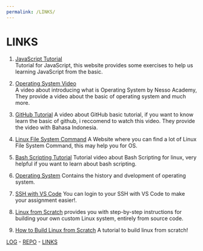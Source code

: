 ```yaml
---
permalink: /LINKS/
---
```

# LINKS

1. [JavaScript Tutorial](https://www.w3schools.com/js/)  
 Tutorial for JavaScript, this website provides some exercises to help us learning JavaScript from the basic.
 
2. [Operating System Video](https://www.youtube.com/watch?v=vBURTt97EkA&list=PLBlnK6fEyqRiVhbXDGLXDk_OQAeuVcp2O)  
  A video about introducing what is Operating System by Nesso Academy, They provide a video about the basic of operating system and much more.

3. [GitHub Tutorial](https://www.youtube.com/watch?v=fQbTeNX1mvM)
  A video about GitHub basic tutorial, if you want to know learn the basic of github, i reccomend to watch this video. They provide the video with Bahasa Indonesia.

4. [Linux File System Command](https://www.tutorialspoint.com/unix/unix-file-system.html)
  A Website where you can find a lot of Linux File System Command, this may help you for OS.

5. [Bash Scripting Tutorial](https://www.youtube.com/watch?v=e7BufAVwDiM)
  Tutorial video about Bash Scripting for linux, very helpful if you want to learn about bash scripting.

6. [Operating System](https://www.operating-system.org/index.html)
  Contains the history and dvelopment of operating system.

7. [SSH with VS Code](https://www.youtube.com/watch?v=lKXMyln_5q4)
  You can login to your SSH with VS Code to make your assignment easier!.

8. [Linux from Scratch](https://www.linuxfromscratch.org/index.html)
  provides you with step-by-step instructions for building your own custom Linux system, entirely from source code.

9. [How to Build Linux from Scratch](https://www.youtube.com/playlist?list=PLyc5xVO2uDsAlIkKBIGauDQ6LejoQovyL)
  A tutorial to build linux from scratch!

 
 [LOG](TXT/mylog.txt) -
[REPO](https://github.com/bintangns/os212) -
[LINKS](LINKS/)

